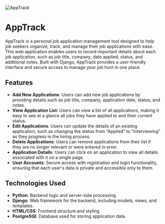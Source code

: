 ![AppTrack](https://i.ibb.co/pwJhBR8/Screenshot-2024-11-08-at-12-14-56.png)

# AppTrack

AppTrack is a personal job application management tool designed to help job seekers organize, track, and manage their job applications with ease. This web application enables users to record important details about each job application, such as job title, company, date applied, status, and additional notes. Built with Django, AppTrack provides a user-friendly interface and secure access to manage your job hunt in one place.

## Features

- **Add New Applications**: Users can add new job applications by providing details such as job title, company, application date, status, and notes.
- **View Application List**: Users can view a list of all applications, making it easy to see at a glance all jobs they have applied to and their current status.
- **Edit Applications**: Users can update the details of an existing application, such as changing the status from “Applied” to “Interviewing” as they progress in the hiring process.
- **Delete Applications**: Users can remove applications from their list if they are no longer relevant or were entered in error.
- **Application Details**: Users can click on an application to view all details associated with it on a single page.
- **User Accounts**: Secure access with registration and login functionality, ensuring that each user's data is private and accessible only to them.

## Technologies Used

- **Python**: Backend logic and server-side processing.
- **Django**: Web framework for the backend, including models, views, and templates.
- **HTML/CSS**: Frontend structure and styling.
- **PostgreSQl**: Database used for storing application data.
